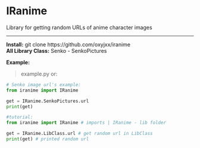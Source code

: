 # IRanime
Library for getting random URLs of anime character images
<hr>
<b>Install:</b> git clone https://github.com/oxyjxx/iranime <br>
<b>All Library Class:</b>
Senko - SenkoPictures

<b>Example:</b>
> example.py or:
```python
# Senko image url's example:
from iranime import IRanime

get = IRanime.SenkoPictures.url
print(get)

#tutorial:
from iranime import IRanime # imports | IRanime - lib folder

get = IRanime.LibClass.url # get random url in LibClass
print(get) # printed random url

```
